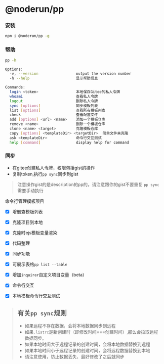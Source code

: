 # @noderun/pp

### 安装
```bash
npm i @noderun/pp -g
```
### 帮助
```bash
pp -h

Options:
  -v, --version                 output the version number
  -h --help                     显示帮助信息

Commands:
  login <token>                 本地保存Gitee的私人令牌
  whoami                        查看私人令牌
  logout                        删除私人令牌
  sync [options]                同步模板列表
  list [options]                查看所有模板列表
  check                         查看配置文件
  add [options] <url> <name>    添加一个模板仓库
  remove <name>                 删除一个模板仓库
  clone <name> <target>         克隆模板仓库
  copy [options] <templateDir> <targetDir>  简单文件夹克隆
  ask <templateDir>             命令行交互测试
  help [command]                display help for command
```
### 同步
* 在gitee创建私人令牌，权限包括gist的操作
* 复制token,执行`pp sync`同步到gist
> 注意操作gist的是description的pp的，请注意跟你的gist不要重复
> `pp sync`需要手动执行

命令行管理模板项目

* [x] 增删查模板列表
* [x] 克隆项目到本地
* [x] 克隆时ejs模板变量渲染
* [x] 代码整理
* [x] 同步功能
* [x] 可展示表格`pp list --table`
* [x] 增加`inquirer`自定义项目变量（beta）
* [x] 命令行交互
* [x] 本地模板命令行交互测试


> ## 有关`pp sync`规则
> - 如果远程不存在数据，会将本地数据同步到远程
> - 如果`.listrc`是新创建时（即修改时间===创建时间）,那么会拉取远程数据同步。
> - 如果本地时间大于远程记录的创建时间，会将本地数据替换到远程
> - 如果本地时间小于远程记录的创建时间，会将远程数据替换到本地
> - 请注意使用，防止数据丢失，最好修改了之后就同步
